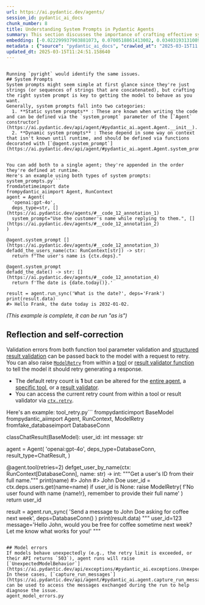```yaml
---
url: https://ai.pydantic.dev/agents/
session_id: pydantic_ai_docs
chunk_number: 8
title: Understanding System Prompts in Pydantic Agents
summary: This section discusses the importance of crafting effective system prompts for Pydantic agents. It distinguishes between static system prompts, which are predefined in code, and dynamic system prompts, which are context-dependent and defined using a specific decorator. Both types can be combined in a single agent.
embedding: [-0.022299937903881073, 0.0700518861413002, 0.034031931310892105, -0.006065452471375465, -0.004165707156062126, 0.022195305675268173, 0.00143298355396837, 0.02649834379553795, 0.008063291199505329, 0.01219630055129528, 0.003488861257210374, -0.047974295914173126, 0.018193088471889496, -0.01406007818877697, -0.018886283040046692, -0.016518957912921906, -0.03392729535698891, 0.014609402976930141, -0.012863337062299252, 0.0527874194085598, 0.04603858292102814, 0.007494349032640457, 0.01234017126262188, 0.04070229455828667, 0.01315107848495245, 0.013576149940490723, -0.028591006994247437, 0.020625809207558632, 0.007173909805715084, 0.016859015449881554, 0.0018196357414126396, -0.013334185816347599, -0.05801907926797867, -0.01320993434637785, 0.0006065452471375465, -0.008717249147593975, 0.008848040364682674, -0.013733100146055222, -0.007683996576815844, 0.025988256558775902, 0.014779431745409966, -0.010862228460609913, 0.031154518947005272, 0.046352483332157135, -0.04734649881720543, 0.04185325652360916, -0.004253991413861513, 0.007716694381088018, 0.02465418353676796, -0.01400776207447052, -0.037667930126190186, 0.04509688541293144, -0.0051662614569067955, -0.0177353173494339, 0.0015923856990411878, -0.02992507815361023, -0.023947911337018013, 0.023477060720324516, -0.011045335792005062, -0.016623590141534805, 0.008024054579436779, -0.00874994695186615, -0.010044781491160393, 0.027126142755150795, -0.035993799567222595, -0.015381071716547012, -0.026995351538062096, 0.018441591411828995, -0.022221464663743973, 0.015237201936542988, 0.015145647339522839, -0.0036915880627930164, -0.0029509817250072956, -0.018363116309046745, -0.027204617857933044, -0.036176908761262894, 0.05718201398849487, 0.09385593235492706, 0.03622922673821449, -0.034110404551029205, 0.005025660619139671, -0.05090402439236641, -0.008710709400475025, 0.02481113374233246, -0.01594347506761551, -0.024850372225046158, -0.07596366107463837, -0.017996899783611298, -0.02086123265326023, -0.0686393454670906, -0.009390824474394321, 0.034188877791166306, 0.0345289371907711, 0.049883849918842316, 0.09783198684453964, 0.016257375478744507, -0.011830084957182407, -0.05051165074110031, 0.026838401332497597, 0.005581524223089218, 0.028591006994247437, -0.02466726303100586, -0.06445401906967163, 0.027570832520723343, 0.0177745558321476, -0.018350036814808846, 0.01591731607913971, -0.0010038241744041443, -0.05399070307612419, -0.022299937903881073, -0.09777966886758804, -0.011012637987732887, -0.029323438182473183, -0.027440041303634644, -0.07413258403539658, -0.016793619841337204, -0.046404797583818436, -0.002030536998063326, 0.004600588697940111, -0.019998010247945786, -0.041042350232601166, 0.021358240395784378, 0.012045891024172306, -0.003989138640463352, 0.012000113725662231, 0.022208385169506073, -0.013484596274793148, -0.02109665796160698, -0.05048549175262451, -0.014831747859716415, 0.022116830572485924, 0.002578226150944829, 0.010731436312198639, -0.004103580955415964, -0.02096586674451828, -0.0529705286026001, -0.02793704904615879, -0.017879188060760498, -0.03612459450960159, 0.006088341120630503, -0.02125360816717148, -0.010737976059317589, -0.070888951420784, 0.024170255288481712, -0.003760253544896841, 0.028747955337166786, -0.027126142755150795, 0.007376636378467083, -0.03879273682832718, 0.03196542710065842, 0.010339062660932541, 0.0262629184871912, -0.025072716176509857, -0.005022390745580196, -0.030735986307263374, 0.01394236646592617, 0.01394236646592617, 0.03826957195997238, 0.025020400062203407, -0.05103481560945511, -0.010077479295432568, 0.03701397404074669, -0.04248105734586716, -0.021829089149832726, -0.050066959112882614, -0.028931064531207085, -0.02420949377119541, -0.018559303134679794, -0.037772566080093384, -0.057129696011543274, 0.0007385628414340317, -0.014177790842950344, -0.0352090522646904, -0.018153849989175797, 0.01606118679046631, -0.030448244884610176, -0.044756826013326645, -0.02984660491347313, -0.028774114325642586, -0.01943560689687729, -0.023647090420126915, -0.014753272756934166, -0.025870544835925102, 0.005581524223089218, 0.0017983821453526616, -0.03876657783985138, 0.00023603765293955803, -0.005833297967910767, -0.02814631536602974, 0.024968083947896957, 0.04690180718898773, 0.03991754353046417, 0.03612459450960159, -0.0062943375669419765, -0.003462703200057149, -0.02778009884059429, 0.04925605282187462, -0.009057306684553623, 0.0022904849611222744, -0.0025913051795214415, -0.015381071716547012, 0.021685218438506126, 0.030657511204481125, -0.016597433015704155, 0.019684109836816788, -0.04745113104581833, -0.006232211831957102, 0.01399468258023262, -0.058489926159381866, -0.003505210392177105, 0.0173691026866436, -0.03290712460875511, 0.031049884855747223, -0.01394236646592617, -0.020364224910736084, 0.022195305675268173, -0.060477957129478455, 0.023947911337018013, -0.02254844270646572, 0.007056197617202997, -0.004087232053279877, 0.016152741387486458, 0.044756826013326645, -0.04941300302743912, -0.0035640664864331484, 0.029088014736771584, 0.051819562911987305, -0.035993799567222595, -0.007566284388303757, 0.037641774863004684, 0.007036578841507435, -0.01756528951227665, 0.009031148627400398, -0.02461494691669941, 0.07292930036783218, -0.07151675224304199, 0.024039464071393013, 0.008462205529212952, 0.009979385882616043, -0.012739085592329502, 0.006886168848723173, 0.0005546374013647437, 0.018088454380631447, 0.016662828624248505, 0.02987276203930378, 0.05435691773891449, -0.006595158018171787, -0.04611705616116524, 0.05404301732778549, 0.031154518947005272, 0.07287698239088058, -0.012601754628121853, 0.010247508063912392, -0.004080692771822214, -0.0069057876244187355, -0.0016921141650527716, -0.007108514197170734, -0.03146841749548912, -0.044390611350536346, -0.037824880331754684, 0.02465418353676796, 0.03612459450960159, -0.0529705286026001, 0.022286860272288322, 0.011830084957182407, -0.0356275849044323, -0.010973401367664337, -0.03819109871983528, 0.0012294393964111805, -0.08229396492242813, 0.018428511917591095, 0.027099983766674995, 0.008782644756138325, -0.0349997878074646, -0.030919093638658524, 0.007062737364321947, 0.01402084156870842, 0.05446154996752739, -0.005905232857912779, 0.010522170923650265, -0.015564179979264736, 0.0530228465795517, 0.04499225318431854, 0.012647530995309353, 0.0011452424805611372, 0.01141809206455946, -0.007468190509825945, -0.012379408814013004, -0.0028430786915123463, 0.010953782126307487, -0.0025864006020128727, -0.000994014902971685, 0.013890049420297146, -0.010979940183460712, 0.010731436312198639, -0.0347643606364727, 0.04316117241978645, 0.02274462953209877, -0.008985371328890324, -0.011091113090515137, 0.01781379245221615, 0.006160276476293802, -0.02806784026324749, -0.03311638906598091, -0.005496509838849306, 0.027596991509199142, 0.010561407543718815, -0.015603417530655861, 0.05414765328168869, -0.02968965470790863, -0.011817005462944508, 0.03996986150741577, -0.043108854442834854, -0.02422257326543331, 0.008848040364682674, -0.027283092960715294, 0.033953454345464706, -0.0348689965903759, 0.0526827871799469, -0.003547717584297061, -0.05937930941581726, -0.005303592421114445, 0.0132164740934968, -0.007899802178144455, -0.06340768188238144, 0.01931789331138134, 0.012994128279387951, -0.004764077719300985, -0.0009000085410661995, 0.025896703824400902, 0.006722679361701012, -0.07345246523618698, -0.028747955337166786, 0.03999602049589157, 0.04381512850522995, 0.0021090118680149317, -0.044887617230415344, 0.007455111481249332, 0.0177614763379097, 0.030892934650182724, -0.037537138909101486, -0.008710709400475025, -0.0522380955517292, -0.018585462123155594, -0.012935272417962551, 0.006827312521636486, 0.008834960870444775, 0.025478171184659004, -0.014570165425539017, 0.00874994695186615, 0.020154958590865135, -0.011038796976208687, 0.012784861959517002, 0.037824880331754684, -0.04208868369460106, 0.023463983088731766, -0.03636001795530319, 0.004757538437843323, -0.012457883916795254, -0.01413855329155922, -0.05807139351963997, 0.025687437504529953, 0.025491248816251755, -0.015433388762176037, -0.009449680335819721, 0.046587906777858734, -0.010921084322035313, -0.027649307623505592, -0.03884505480527878, 0.027570832520723343, 0.015354913659393787, 0.032305482774972916, -0.03214853256940842, 0.004253991413861513, -0.037458665668964386, -0.013916208408772945, -0.017892267554998398, -0.01062026433646679, 0.0038550773169845343, 0.03840036317706108, 0.04533230885863304, -0.004564621020108461, -0.0077101546339690685, -0.029114171862602234, 0.04059765860438347, 0.0264198686927557, 0.0086714718490839, -8.343062654603273e-05, -0.05550788342952728, 0.02075660042464733, 0.032200850546360016, -0.053310588002204895, -0.0348951518535614, -0.011149968951940536, 0.02086123265326023, 0.03165152668952942, -0.0130137475207448, 0.028407897800207138, 0.04564620926976204, 0.013903128914535046, -0.00874994695186615, -0.005879074800759554, -0.02271847054362297, 0.04525383561849594, 0.005810409318655729, 0.03008202835917473, 0.025386616587638855, 0.01921326108276844, 0.039420537650585175, 0.011313458904623985, 0.06377390027046204, -0.027570832520723343, 0.010711818002164364, -0.01587807945907116, -0.01940944790840149, -0.06267525255680084, 0.012314013205468655, 0.009652407839894295, 0.046221692115068436, 0.03672623261809349, -0.02989892102777958, -0.09437909722328186, 0.015354913659393787, -0.006444747559726238, -0.039499010890722275, 0.040911559015512466, 0.023607853800058365, -0.044782985001802444, -0.0037406347692012787, -0.035261370241642, -0.000730388390365988, 0.01306606363505125, 0.024104859679937363, -0.018938599154353142, -0.012242077849805355, -0.025726674124598503, 0.04360586404800415, 0.012922192923724651, -0.009985925629734993, -0.0174606554210186, 0.03353492170572281, -0.04059765860438347, -0.0048163942992687225, 0.06121039018034935, -0.046352483332157135, -0.0034365449100732803, -0.044835302978754044, -0.01406007818877697, 0.03824341297149658, -0.031023727729916573, 4.3011732486775145e-06, -0.016976727172732353, -0.04219331592321396, -0.015538021922111511, -0.022378413006663322, -0.05032854154706001, 0.07177833467721939, 0.012575595639646053, 0.06785459071397781, -0.003505210392177105, 0.0024180065374821424, 0.016832856461405754, -0.007579363416880369, 0.02638063207268715, 0.0029313629493117332, 0.016950570046901703, -0.027466200292110443, 0.016152741387486458, -0.020089562982320786, 0.0036883181892335415, 0.0015572354895994067, 0.02647218480706215, 0.009070385247468948, -0.029401913285255432, 0.002130265347659588, -0.00948237907141447, 0.009090004488825798, 0.020050326362252235, 0.00480331527069211, -0.005545556545257568, 0.019631793722510338, -0.021645981818437576, 0.03141609951853752, 0.048105087131261826, -0.0011689483653753996, 0.04703259840607643, 0.0006588618271052837, -0.057129696011543274, -0.02445799671113491, 0.03638617694377899, 0.017905347049236298, 0.00520549900829792, 0.05896077677607536, -0.015041014179587364, 0.025216586887836456, 0.04161783307790756, 0.03282864764332771, 0.016702065244317055, -0.014164711348712444, -0.01929173618555069, -0.032174691557884216, -0.00787364412099123, 0.008776105009019375, 0.04517535865306854, -0.005957549437880516, -0.011679674498736858, 0.004836013074964285, 0.014779431745409966, 0.018938599154353142, 0.07517891377210617, -0.04075460880994797, 0.0028528880793601274, 0.008540680631995201, 0.030500560998916626, 0.013890049420297146, 0.007566284388303757, -0.017199072986841202, -0.0005554548697546124, -0.011627358384430408, 0.0262629184871912, 0.037877198308706284, -0.011941257864236832, 0.001025895238853991, -0.0011599564459174871, -0.0016430673422291875, -0.048052772879600525, -0.005146642681211233, 0.022509204223752022, -0.0355752669274807, 0.011869322508573532, 0.03662160038948059, 0.00952161569148302, 0.026668371632695198, 0.016257375478744507, -0.03651696816086769, 0.00019925256492570043, -0.02282310463488102, 0.0177614763379097, -0.04412902891635895, -0.01940944790840149, -0.0015041014412418008, 0.020455779507756233, -0.032593224197626114, -0.016479719430208206, -0.013314567506313324, 0.013177236542105675, 0.009698184207081795, 0.009011529386043549, 0.008468745276331902, -0.010306364856660366, 0.031023727729916573, 0.0006903334870003164, 0.020403463393449783, -0.04742497205734253, 0.04033607617020607, -0.0033580700401216745, -0.040833085775375366, -0.011149968951940536, 0.025805149227380753, -0.021829089149832726, -0.0042703403159976006, 0.005669808480888605, 0.03277633339166641, -0.004721570760011673, -0.024902688339352608, 0.041016191244125366, 0.04342275485396385, -0.0013798496220260859, -0.016859015449881554, 0.0010782118188217282, 0.004198404960334301, 0.007657838054001331, -0.01918710209429264, -0.0010561407543718815, 0.027099983766674995, -0.012235538102686405, 0.020259592682123184, -0.009456220082938671, -0.01954023912549019, 0.01392928697168827, -0.0049896929413080215, -0.004672523587942123, 0.025517407804727554, 0.023267794400453568, -0.030108187347650528, -0.0021842168644070625, -0.013733100146055222, 0.00022745446767657995, -0.00866493210196495, -0.01947484351694584, 0.01594347506761551, -0.0347120463848114, 0.0003946222714148462, 0.009835515171289444, -0.025739753618836403, 0.012967970222234726, 0.01934405229985714, 0.006127578672021627, -0.04601242393255234, 0.010051321238279343, 0.04611705616116524, -0.027309250086545944, -0.00375044415704906, 0.02966349571943283, 0.009155400097370148, 0.004780426621437073, 0.016728224232792854, 0.02621060237288475, -0.0526566281914711, -0.015093331225216389, -0.011614278890192509, -0.010358680970966816, -0.02283618412911892, -0.02793704904615879, -0.027440041303634644, 0.018075374886393547, -0.02249612659215927, 0.024183334782719612, 0.0707320049405098, -0.0051662614569067955, -0.0349213108420372, 0.021645981818437576, 0.02482421323657036, -0.007677456829696894, 0.014190870337188244, 0.005565175320953131, -0.00788672361522913, -0.03996986150741577, -0.018009979277849197, 0.035993799567222595, -0.01946176402270794, 0.025622041895985603, 0.03377034515142441, 0.025818228721618652, -0.02252228371798992, 0.012078588828444481, 0.014897143468260765, -0.023804040625691414, -0.02634139358997345, -0.04331812262535095, 0.0038975845091044903, 0.025321220979094505, -0.009155400097370148, 0.0003124689101241529, -0.007612061221152544, -0.025085795670747757, -0.01570804975926876, 0.028381740674376488, 0.010953782126307487, -0.004257260821759701, -0.02791089005768299, -0.051976513117551804, 0.010084019042551517, -0.0018833965295925736, 0.00866493210196495, 0.00613411795347929, -0.0009604995721019804, 0.014570165425539017, -0.017918426543474197, 0.008946133777499199, -0.044782985001802444, 0.013039905577898026, -0.010012083686888218, 0.004538462497293949, -0.00693848542869091, 0.03850499540567398, -0.002094297669827938, 0.018572382628917694, 0.023450903594493866, -0.0037569839041680098, -0.05822834372520447, -0.001800017082132399, 0.011954336427152157, 0.010123256593942642, 0.007350478321313858, 0.008076370693743229, 0.030631352216005325, -0.032227009534835815, -0.024994242936372757, 0.039655961096286774, -0.020547334104776382, -0.03264554217457771, -0.08056752383708954, 0.04920373484492302, 0.04329196363687515, -0.013602308928966522, 0.003042535623535514, -0.002762968884781003, 0.0006376082310453057, 0.023241637274622917, -0.0006339296814985573, -0.03625538572669029, -0.027335409075021744, 0.02069120481610298, 0.019971851259469986, -0.002406562212854624, -0.014714036136865616, 0.020769678056240082, 0.021711377426981926, -0.03131146728992462, 0.003250167006626725, -0.015054093673825264, -0.0013659530086442828, -0.004590779077261686, -0.014766352251172066, -0.025896703824400902, 0.005790790542960167, 0.0036490808706730604, 0.0348689965903759, -0.014674798585474491, -0.015472626313567162, 0.030579036101698875, -0.013190316036343575, 0.04857593774795532, -0.025216586887836456, -0.02819863148033619, -0.006264909636229277, 0.043030381202697754, 0.022260701283812523, -0.007592442445456982, -0.017944583669304848, 0.013510754331946373, -0.00867801159620285, -0.018506987020373344, -0.000551776320207864, -0.016793619841337204, -0.01052870973944664, 0.0345812551677227, -0.010090558789670467, -0.0016757651465013623, 0.0021090118680149317, -0.02778009884059429, 0.013105301186442375, -0.039551328867673874, 0.014570165425539017, -0.021946802735328674, -0.02440568059682846, 0.031102200970053673, -0.012019732035696507, 0.01149002742022276, 0.01139847282320261, 0.01480558980256319, -0.03340413048863411, -0.012928732670843601, 0.01900399476289749, 0.005879074800759554, 0.0018932059174403548, 0.06492486596107483, 0.007755931932479143, -0.004149358253926039, -0.012673689052462578, 0.010129796341061592, -0.00966548640280962, 0.0020256321877241135, 0.031102200970053673, 0.002924823435023427, -0.00786056462675333, 0.004054534249007702, -0.068900927901268, 0.0028201902750879526, -0.011241523548960686, 0.021724456921219826, -0.013811575248837471, 0.025373537093400955, -0.0038223795127123594, 0.009508537128567696, 0.027021508663892746, 0.009443141520023346, -0.019710268825292587, 0.007527046836912632, -0.02298005484044552, -0.015524942427873611, -0.012438264675438404, 0.013052985072135925, 0.027152299880981445, -0.031076043844223022, 0.02126668579876423, -0.0051662614569067955, -0.0021057419944554567, -0.00699734129011631, -0.0028136505279690027, 0.016479719430208206, -0.0013463342329487205, -0.008828421123325825, 0.013105301186442375, -0.011640436947345734, -0.03803414851427078, -0.018415432423353195, -0.04198404774069786, -0.023385507985949516, -0.026890717446804047, -0.023581694811582565, 0.013890049420297146, -0.0014779431512579322, 0.010999559424817562, -0.011450789868831635, -9.59477765718475e-05, -0.07669609040021896, -0.0031994853634387255, 0.030552877113223076, -0.007272003684192896, 0.02942807227373123, -0.023333191871643066, 0.00527089461684227, 0.025504328310489655, -0.04687564820051193, -0.020377304404973984, -0.003511749906465411, 0.024235650897026062, -0.02420949377119541, -0.01895167864859104, 0.043213486671447754, -0.03868810459971428, 0.0038681565783917904, 0.0036490808706730604, 0.05838529393076897, -0.002182581927627325, -0.004309577401727438, 0.002753159496933222, -0.05979784205555916, 0.010051321238279343, -0.013772337697446346, -0.004983153659850359, -0.03144225850701332, 0.011019177734851837, 0.03371803089976311, -0.01778763346374035, -0.033953454345464706, -0.025792069733142853, 0.008586456999182701, -0.011607739143073559, -0.033874981105327606, 0.04614321514964104, 0.006153736729174852, 0.016715144738554955, -0.0010177207877859473, -0.02636755257844925, 0.025321220979094505, -0.006827312521636486, 0.041173141449689865, 0.01474019419401884, 0.01606118679046631, -0.004584239795804024, -0.018363116309046745, 0.009305810555815697, 0.01134615670889616, 0.016819776967167854, -0.0063008773140609264, 0.03999602049589157, -0.0020289020612835884, 0.017107518389821053, 0.03193926811218262, 0.0265506599098444, -0.02073044143617153, 0.002195661189034581, 0.0008387000416405499, 0.019814901053905487, 0.007788629736751318, -0.02105741947889328, -0.014910222962498665, -0.0014648640062659979, 0.004764077719300985, -0.008468745276331902, -0.01573420874774456, 0.015459546819329262, 0.003841998288407922, 0.00097603106405586, -0.04227178916335106, 0.04601242393255234, -0.0132164740934968, 0.01213744468986988, 0.0130137475207448, 0.0175914466381073, 0.022129910066723824, 0.012425186112523079, 0.01046985387802124, 0.011954336427152157, 0.028721798211336136, -0.0063826218247413635, 0.023045450448989868, 0.01900399476289749, -0.05582178011536598, 0.021645981818437576, 0.008272557519376278, -0.006353193894028664, 0.028983380645513535, 0.024170255288481712, 0.030186662450432777, -0.012817559763789177, 0.0001681896101217717, 0.0023722294718027115, -0.03337797150015831, 0.004218023736029863, -0.023463983088731766, 0.010737976059317589, 0.018206166103482246, 0.005434384103864431, 0.025988256558775902, 0.018624698743224144, -0.043213486671447754, 0.017055202275514603, -0.0033351813908666372, 0.0008227598154917359, -0.009724343195557594, -0.018415432423353195, -0.008514521643519402, 0.03186079114675522, -0.0086126159876585, 0.01770916022360325, 0.003577145515009761, 0.022417651489377022, -0.006101420149207115, 0.009090004488825798, 0.08548527956008911, -0.04841898754239082, -0.034241195768117905, 0.021475952118635178, -0.00958701130002737, 0.016401244327425957, 0.00801097508519888, 0.001701923436485231, 0.004175516311079264, 0.02830326557159424, -0.019880296662449837, -0.004322656895965338, -0.014190870337188244, -0.0004937376361340284, 0.016126582399010658, 0.029114171862602234, -0.021776773035526276, 0.023254716768860817, -0.04514919966459274, 0.007782089989632368, 0.04201020672917366, -0.041120823472738266, -0.005473621189594269, -0.009181558154523373, -0.0016569639556109905, -0.011712372303009033, -0.0020076483488082886, -0.0347120463848114, -0.03826957195997238, -0.03144225850701332, -0.0023575155064463615, -0.0174998939037323, 0.01600887067615986, -0.0019324433524161577, 0.0025340840220451355, -0.0025520678609609604, 0.008710709400475025, 0.021999118849635124, -0.013393042609095573, 0.029401913285255432, -0.004541732370853424, -0.0353136844933033, -0.03808646276593208, -0.003920473158359528, -0.009927069768309593, 0.08349724858999252, -0.007219687104225159, -4.582809197017923e-05, 0.0032370879780501127, -0.03921126946806908, -0.0029313629493117332, 0.006899247877299786, -0.017630685120821, 0.0173691026866436, -0.01602195017039776, -0.014504769816994667, 0.02984660491347313, -0.013615387491881847, 0.046509433537721634, 0.04580315947532654, 0.0033041185233742, 0.007683996576815844, 0.000783522380515933, 0.0352875292301178, 0.0065820785239338875, 0.026616055518388748, -0.001979855354875326, -0.021999118849635124, -0.0009278017096221447, 0.02083507552742958, -0.004786966368556023, 0.021436715498566628, -0.04423366114497185, 0.006788074970245361, 0.043108854442834854, 0.0014419754734262824, 0.003091582329943776, 0.016414323821663857, -0.006604967173188925, 0.013850812800228596, 0.046326324343681335, 0.002283945446833968, -0.02104434184730053, -0.00974396150559187, -0.0353660024702549, 0.0049929628148674965, 0.003384228330105543, -0.012588675133883953, 0.007893262431025505, 0.0349736288189888, -0.0006547746015712619, -0.025896703824400902, -0.0263152364641428, 0.012673689052462578, -0.00968510564416647, 0.009992465376853943, -0.009462759830057621, -0.0012049160432070494, 0.0028806813061237335, 0.022182226181030273, -0.03876657783985138, -0.011614278890192509, -0.02464110590517521, -0.006912326905876398, -0.014373977668583393, -0.011051875539124012, -0.004852361977100372, 0.032436273992061615, 0.024928847327828407, 0.005382067523896694, -0.013589229434728622, -0.008252939209342003, 0.030448244884610176, 0.0032289132941514254, 0.007579363416880369, -0.011836624704301357, -0.031180676072835922, 0.00569596653804183, 0.029114171862602234, -0.018153849989175797, 0.019880296662449837, -0.016780540347099304, -0.001106822513975203, 0.013536913320422173, 0.0030719637870788574, 0.012961430475115776, -0.0059510101564228535, -0.017042122781276703, 0.03667391836643219, 0.015276438556611538, 0.03196542710065842, 0.051348716020584106, 0.0005027295555919409, -0.006291067693382502, -0.005699236411601305, 0.00353790819644928, 0.016715144738554955, -0.018127692863345146, 0.01591731607913971, -0.028538689017295837, 0.016362007707357407, 0.02092662826180458, 0.0011975590605288744, 0.010908004827797413, -0.005964089184999466, 0.01566881313920021, 0.028617164120078087, 0.007121593225747347, -0.03201774135231972, -0.016845935955643654, -0.015302597545087337, 0.021946802735328674, 0.03918511047959328, 0.012510200031101704, -0.017094438895583153, 0.014230107888579369, -0.008200622163712978, 0.026890717446804047, -0.01954023912549019, -0.02780625782907009, -0.030709827318787575, -0.008782644756138325, -0.013706942088901997, -0.021645981818437576, -0.04577700048685074, -0.0023754993453621864, -0.031180676072835922, -0.011287299916148186, 0.03620306774973869, -0.014217028394341469, -0.013733100146055222, -0.03853115439414978, 0.01740833930671215, 0.0173037052154541, 0.04527999460697174, 0.024235650897026062, -0.010129796341061592, -0.01904323138296604, 0.021632902324199677, -0.0005235744174569845, 0.02284926176071167, 0.0177353173494339, -0.0035313686821609735, -0.02482421323657036, 0.012588675133883953, -0.00975050125271082, -0.007272003684192896, -0.018650857731699944, -0.004067613277584314, 0.0013030095724388957, -0.0038616168312728405, -0.024941924959421158, 0.03138994425535202, -0.01127422135323286, -0.068900927901268, -0.01415163278579712, 0.0346858873963356, -0.015564179979264736, 0.00015030796930659562, 0.016322771087288857, -0.039158955216407776, -0.01768300123512745, -0.02110973745584488, -0.007422413676977158, -0.02788473293185234, 0.03272401541471481, 0.014661719091236591, -0.0034855916164815426, 0.010378300212323666, -0.030238978564739227, -0.019945692270994186, 0.013334185816347599, -0.012621372938156128, -0.013733100146055222, 0.035784535109996796, 0.012765243649482727, 0.0027155571151524782, 0.024915767833590508, -0.051584139466285706, -0.008154845796525478, -0.022313017398118973, -0.005333020351827145, 0.006853471044450998, -0.029454229399561882, -0.0017967472085729241, -0.0012899304274469614, 0.012444804422557354, 0.015171805396676064, 0.021842168644070625, 0.005133563652634621, 0.012026271782815456, 0.02793704904615879, 0.007160830777138472, 0.004842552822083235, 0.062204401940107346, -0.01948792301118374, -0.023411665111780167, 0.016414323821663857, -0.013890049420297146, 0.002274136058986187, 0.013785416260361671, 0.00799789559096098, -0.023516299203038216, -0.03123299404978752, -0.01041099801659584, 0.0524473637342453, -0.0077101546339690685, 0.011973955668509007, 0.011895480565726757, 0.005493239965289831, -0.005333020351827145, -0.0022512474097311497, 0.04266416281461716, -0.003711206838488579, 0.02963733859360218, 0.04151320084929466, 0.0037340952549129725, -0.02260075882077217, 0.008403349667787552, 0.001956966705620289, 0.004505764693021774, -0.04360586404800415, 0.042925745248794556, 0.040911559015512466, 0.00024809499154798687, -0.0173298642039299, -0.00394009193405509, 0.009057306684553623, -0.05660653114318848, 0.0034103866200894117, 0.01322301384061575, 0.014347819611430168, -0.006392430979758501, -0.004744458943605423, 0.011875861324369907, -0.0012139079626649618, 0.008252939209342003, 0.009397364221513271, -0.004894869402050972, 0.02976812981069088, -0.014504769816994667, -0.044521402567625046, 0.007023499812930822, 0.01319685485213995, -0.007088895421475172, -0.020468859001994133, -0.0015940205194056034, -0.02099202387034893, -0.0039008543826639652, -0.03983907029032707, -0.015446467325091362, 0.03288096562027931, -0.0009188097901642323, 0.029166487976908684, -0.020311908796429634, 0.016035029664635658, -0.018611621111631393, 0.018323879688978195, 0.0027188267558813095, -0.03727555647492409, -0.00952815543860197, -0.019971851259469986, -0.01930481567978859, 0.03329949826002121, -0.039603643119335175, -0.016767460852861404, 0.025975177064538002, -0.020638886839151382, 0.004649635404348373, 0.014635561034083366, -0.009011529386043549, -0.025478171184659004, 0.0012106382055208087, 0.030552877113223076, 0.012248617596924305, -0.0010177207877859473, -0.004630016628652811, -0.024850372225046158, -0.02475881762802601, -0.025164270773530006, 0.017722237855196, -0.002401657635346055, -0.015250280499458313, 0.028643323108553886, 0.04381512850522995, 0.022195305675268173, 0.010430616326630116, 0.023450903594493866, 0.014164711348712444, 0.02974197082221508, 0.01934405229985714, 0.0071935285814106464, -0.028460215777158737, 0.016584353521466255, -0.011097652837634087, -0.015459546819329262, -0.01234017126262188, 0.02271847054362297, -0.016270453110337257, -0.0013790321536362171, -0.01572112925350666, -0.007631679996848106, -0.002391848247498274, 0.03356108069419861, -0.018938599154353142, -0.009645868092775345, -0.0068207732401788235, 0.0017575097735971212, -0.02458878792822361, -0.022391492500901222, -0.04391976073384285, 0.018624698743224144, -0.01948792301118374, -0.04431213438510895, 0.007487809285521507, 0.01154234353452921, -0.008540680631995201, 0.008769565261900425, -0.002143344609066844, 0.02432720549404621, 0.03654312714934349, -0.018847044557332993, 0.014962539076805115, -0.002911744173616171, 0.009999005123972893, 0.002153153996914625, 0.02256152220070362, -0.037877198308706284, -0.02133208140730858, -0.013458438217639923, -0.012961430475115776, -0.026890717446804047, -0.005633840803056955, -0.01402084156870842, 0.009070385247468948, 0.027570832520723343, 0.00480331527069211, -0.0351567380130291, -0.0006788892787881196, -0.014570165425539017, 0.0019308084156364202, -0.001156686688773334, 0.0043717036023736, 0.02770162560045719, -0.003000028431415558, -0.021632902324199677, 0.03366571292281151, -0.002522639697417617, -0.0008885642746463418, -0.02974197082221508, 0.025386616587638855, -0.032227009534835815, -0.03894968703389168, -0.00573193421587348, 0.023437824100255966, -0.01948792301118374, -0.015564179979264736, 0.009966307319700718, 0.004659444559365511, 0.02258767932653427, 0.031102200970053673, 0.008122147992253304, 0.0009604995721019804, 0.012712926603853703, 0.0029019347857683897, -0.015524942427873611, -0.009273112751543522, 0.015106409788131714, 0.058489926159381866, -0.013536913320422173, 0.016231216490268707, -0.007023499812930822, 0.013798495754599571, -0.01927865669131279, -0.013759258203208447, -0.001634075422771275, 0.008985371328890324, -0.004649635404348373, 0.002125360770151019, 0.018611621111631393, -0.010855688713490963, -0.008514521643519402, -0.029088014736771584, -0.024117939174175262, -0.008102528750896454, -0.0039237430319190025, 0.00010565495176706463, -0.004070883151143789, -0.0006331122713163495, 0.037955671548843384, -0.010097098536789417, -0.0073635573498904705, 0.0046463655307888985, 0.01922634057700634, -0.016440482810139656, -0.004352084826678038, -0.04070229455828667, -0.03711860626935959, -0.035941485315561295, 0.01500177662819624, -0.008919975720345974, -0.002143344609066844, 0.029009539633989334, -0.0007786177447997034, -0.01755221001803875, 0.008161385543644428, 0.003554257098585367, -0.013255711644887924, 0.030212819576263428, -0.008468745276331902, 0.04616937413811684, -0.013242632150650024, 0.01770916022360325, -0.052264254540205, -0.02458878792822361, 0.009848594665527344, 0.009966307319700718, -0.02971581183373928, -0.009031148627400398, -0.015171805396676064, 0.013510754331946373, 0.035863008350133896, -0.0177614763379097, 0.03157304972410202, 0.02992507815361023, -0.019880296662449837, 0.02621060237288475, 0.0017624144675210118, 0.001411729957908392, -0.034476619213819504, -0.05032854154706001, -0.013863891363143921, 0.02243073098361492, -0.018467750400304794, -0.033953454345464706, 0.053362902253866196, -0.012614833191037178, 0.023045450448989868, -0.0044011315330863, 0.0013430644758045673, 0.042978063225746155, -0.0009629519190639257, -0.011516185477375984, 0.007409334648400545, 0.04436445236206055, 0.012634452432394028, -0.00966548640280962, -0.04080692678689957, 0.016963647678494453, -0.049936167895793915, -0.006461096461862326, -0.015315676108002663, -0.03180847689509392, 0.011588120833039284, -0.030605195090174675, -0.023045450448989868, 0.009011529386043549, 0.01595655456185341, 0.006232211831957102, 0.03871426358819008, -0.024837292730808258, -0.03874042257666588, -0.021737536415457726, -0.01926557719707489, 0.01931789331138134, 0.016296612098813057, -0.00017789678531698883, 0.0024964814074337482, 0.009292731061577797, 0.010796832852065563, 0.0028398088179528713, -0.030474403873085976, -0.0026893988251686096, -0.0348951518535614, -0.03306407481431961, -0.003590224776417017, -0.03672623261809349, -0.02788473293185234, -0.016048109158873558, 0.007912881672382355, -0.004963534884154797, 0.020429620519280434, 0.009201177395880222, 0.015367993153631687, 0.016427403315901756, -0.021750614047050476, 0.015315676108002663, -0.021868327632546425, 0.018350036814808846, 0.015551100485026836, 0.011064955033361912, -0.01739525981247425, -0.023254716768860817, 0.009822436608374119, -0.00975050125271082, -0.03813878074288368, 0.04025760293006897, -0.011051875539124012, 0.0027319060172885656, 0.016205057501792908, -0.0130856828764081, 0.01062026433646679, -0.05592641606926918, 0.03172999992966652, 0.018480828031897545, -0.009070385247468948, 0.01234017126262188, 0.0016684081638231874, 0.02252228371798992, 0.004430559463799, 0.0017460655653849244, -0.01768300123512745, -0.030866777524352074, 0.012961430475115776, 0.0036163830664008856, -0.005620761774480343, 0.002328087342903018, 0.004849092103540897, 0.013484596274793148, 0.007533586118370295, -0.04174862429499626, 0.011561962775886059, 0.028878748416900635, -0.02997739613056183, 0.025792069733142853, 0.008351032622158527, 0.01141155231744051, -0.0016455196309834719, 0.004348814953118563, 0.014465532265603542, -0.0034855916164815426, 0.0021351701579988003, 0.014125474728643894, 0.0005403321119956672, -0.03976059332489967, -0.025347378104925156, -0.022352255880832672, 0.009469299577176571, -0.009959767572581768, 0.027230774983763695, 0.02126668579876423, -0.01407315768301487, -0.03123299404978752, -0.011980494484305382, -0.005794060416519642, 0.03144225850701332, 0.014844827353954315, 0.016558194532990456, -0.007206607609987259, 0.018611621111631393, -0.013628466986119747, 0.04030991718173027, -0.013759258203208447, 0.02607981115579605, -0.008579918183386326, -0.014844827353954315, 0.006958104204386473, 0.009397364221513271, -0.037798721343278885, 0.0352090522646904, 0.0066703627817332745, -0.023594774305820465, -0.006722679361701012, 0.013321107253432274, 0.002977140014991164, -0.0043717036023736, 0.019998010247945786, -0.04182709753513336, -0.015263359993696213, -0.03000355325639248, -0.016741303727030754, -0.011882401071488857, 0.025007320567965508, -0.062361352145671844, 0.03175615891814232, -0.044416770339012146, 0.04598626494407654, -0.01066604070365429, 0.004620207007974386, -0.01740833930671215, -0.01152926404029131, -0.021449794992804527, 0.0015833937795832753]
metadata : {"source": "pydantic_ai_docs", "crawled_at": "2025-03-15T11:24:51.158640", "url_path": "/agents/", "chunk_size": 4249}
updated_dt: 2025-03-15T11:24:51.158640
---
```

```

Running `pyright` would identify the same issues.
## System Prompts
System prompts might seem simple at first glance since they're just strings (or sequences of strings that are concatenated), but crafting the right system prompt is key to getting the model to behave as you want.
Generally, system prompts fall into two categories:
  1. **Static system prompts** : These are known when writing the code and can be defined via the `system_prompt` parameter of the [`Agent` constructor](https://ai.pydantic.dev/api/agent/#pydantic_ai.agent.Agent.__init__).
  2. **Dynamic system prompts** : These depend in some way on context that isn't known until runtime, and should be defined via functions decorated with [`@agent.system_prompt`](https://ai.pydantic.dev/api/agent/#pydantic_ai.agent.Agent.system_prompt).


You can add both to a single agent; they're appended in the order they're defined at runtime.
Here's an example using both types of system prompts:
system_prompts.py```
fromdatetimeimport date
frompydantic_aiimport Agent, RunContext
agent = Agent(
  'openai:gpt-4o',
  deps_type=str, [](https://ai.pydantic.dev/agents/#__code_12_annotation_1)
  system_prompt="Use the customer's name while replying to them.", [](https://ai.pydantic.dev/agents/#__code_12_annotation_2)
)

@agent.system_prompt [](https://ai.pydantic.dev/agents/#__code_12_annotation_3)
defadd_the_users_name(ctx: RunContext[str]) -> str:
  return f"The user's name is {ctx.deps}."

@agent.system_prompt
defadd_the_date() -> str: [](https://ai.pydantic.dev/agents/#__code_12_annotation_4)
  return f'The date is {date.today()}.'

result = agent.run_sync('What is the date?', deps='Frank')
print(result.data)
#> Hello Frank, the date today is 2032-01-02.

```

_(This example is complete, it can be run "as is")_
## Reflection and self-correction
Validation errors from both function tool parameter validation and [structured result validation](https://ai.pydantic.dev/results/#structured-result-validation) can be passed back to the model with a request to retry.
You can also raise [`ModelRetry`](https://ai.pydantic.dev/api/exceptions/#pydantic_ai.exceptions.ModelRetry) from within a [tool](https://ai.pydantic.dev/tools/) or [result validator function](https://ai.pydantic.dev/results/#result-validators-functions) to tell the model it should retry generating a response.
  * The default retry count is **1** but can be altered for the [entire agent](https://ai.pydantic.dev/api/agent/#pydantic_ai.agent.Agent.__init__), a [specific tool](https://ai.pydantic.dev/api/agent/#pydantic_ai.agent.Agent.tool), or a [result validator](https://ai.pydantic.dev/api/agent/#pydantic_ai.agent.Agent.__init__).
  * You can access the current retry count from within a tool or result validator via [`ctx.retry`](https://ai.pydantic.dev/api/tools/#pydantic_ai.tools.RunContext).


Here's an example:
tool_retry.py```
frompydanticimport BaseModel
frompydantic_aiimport Agent, RunContext, ModelRetry
fromfake_databaseimport DatabaseConn

classChatResult(BaseModel):
  user_id: int
  message: str

agent = Agent(
  'openai:gpt-4o',
  deps_type=DatabaseConn,
  result_type=ChatResult,
)

@agent.tool(retries=2)
defget_user_by_name(ctx: RunContext[DatabaseConn], name: str) -> int:
"""Get a user's ID from their full name."""
  print(name)
  #> John
  #> John Doe
  user_id = ctx.deps.users.get(name=name)
  if user_id is None:
    raise ModelRetry(
      f'No user found with name {name!r}, remember to provide their full name'
    )
  return user_id

result = agent.run_sync(
  'Send a message to John Doe asking for coffee next week', deps=DatabaseConn()
)
print(result.data)
"""
user_id=123 message='Hello John, would you be free for coffee sometime next week? Let me know what works for you!'
"""

```

## Model errors
If models behave unexpectedly (e.g., the retry limit is exceeded, or their API returns `503`), agent runs will raise [`UnexpectedModelBehavior`](https://ai.pydantic.dev/api/exceptions/#pydantic_ai.exceptions.UnexpectedModelBehavior).
In these cases, [`capture_run_messages`](https://ai.pydantic.dev/api/agent/#pydantic_ai.agent.capture_run_messages) can be used to access the messages exchanged during the run to help diagnose the issue.
agent_model_errors.py